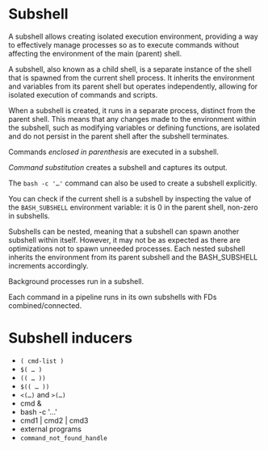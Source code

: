 # Subshell

A subshell allows creating isolated execution environment, providing a way to effectively manage processes so as to execute commands without affecting the environment of the main (parent) shell.

A subshell, also known as a child shell, is a separate instance of the shell that is spawned from the current shell process. It inherits the environment and variables from its parent shell but operates independently, allowing for isolated execution of commands and scripts.

When a subshell is created, it runs in a separate process, distinct from the parent shell. This means that any changes made to the environment within the subshell, such as modifying variables or defining functions, are isolated and do not persist in the parent shell after the subshell terminates.

Commands *enclosed in parenthesis* are executed in a subshell.

*Command substitution* creates a subshell and captures its output.

The `bash -c '…'` command can also be used to create a subshell explicitly.

You can check if the current shell is a subshell by inspecting the value of the `BASH_SUBSHELL` environment variable: it is 0 in the parent shell, non-zero in subshells.

Subshells can be nested, meaning that a subshell can spawn another subshell within itself. However, it may not be as expected as there are optimizations not to spawn unneeded processes. Each nested subshell inherits the environment from its parent subshell and the BASH_SUBSHELL increments accordingly.

Background processes run in a subshell.

Each command in a pipeline runs in its own subshells with FDs combined/connected.

# Subshell inducers

-   `( cmd-list )`
-  `$( … )`
-  `(( … ))`
- `$(( … ))`
- `<(…)` and `>(…)`
- cmd &
- bash -c '…'
- cmd1 | cmd2 | cmd3
- external programs
- `command_not_found_handle`
